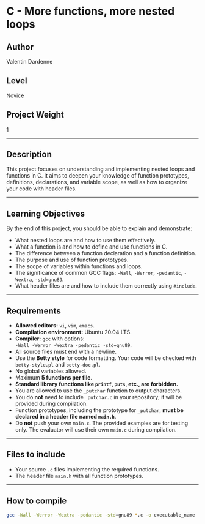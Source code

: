 # C - More functions, more nested loops

## Author
Valentin Dardenne

## Level
Novice

## Project Weight
1

---

## Description
This project focuses on understanding and implementing nested loops and functions in C. It aims to deepen your knowledge of function prototypes, definitions, declarations, and variable scope, as well as how to organize your code with header files.

---

## Learning Objectives
By the end of this project, you should be able to explain and demonstrate:

- What nested loops are and how to use them effectively.
- What a function is and how to define and use functions in C.
- The difference between a function declaration and a function definition.
- The purpose and use of function prototypes.
- The scope of variables within functions and loops.
- The significance of common GCC flags: `-Wall`, `-Werror`, `-pedantic`, `-Wextra`, `-std=gnu89`.
- What header files are and how to include them correctly using `#include`.

---

## Requirements

- **Allowed editors:** `vi`, `vim`, `emacs`.
- **Compilation environment:** Ubuntu 20.04 LTS.
- **Compiler:** `gcc` with options:  
  `-Wall -Werror -Wextra -pedantic -std=gnu89`.
- All source files must end with a newline.
- Use the **Betty style** for code formatting. Your code will be checked with `betty-style.pl` and `betty-doc.pl`.
- No global variables allowed.
- Maximum **5 functions per file**.
- **Standard library functions like `printf`, `puts`, etc., are forbidden.**
- You are allowed to use the `_putchar` function to output characters.
- You do **not** need to include `_putchar.c` in your repository; it will be provided during compilation.
- Function prototypes, including the prototype for `_putchar`, **must be declared in a header file named `main.h`**.
- Do **not** push your own `main.c`. The provided examples are for testing only. The evaluator will use their own `main.c` during compilation.

---

## Files to include

- Your source `.c` files implementing the required functions.
- The header file `main.h` with all function prototypes.

---

## How to compile

```bash
gcc -Wall -Werror -Wextra -pedantic -std=gnu89 *.c -o executable_name

